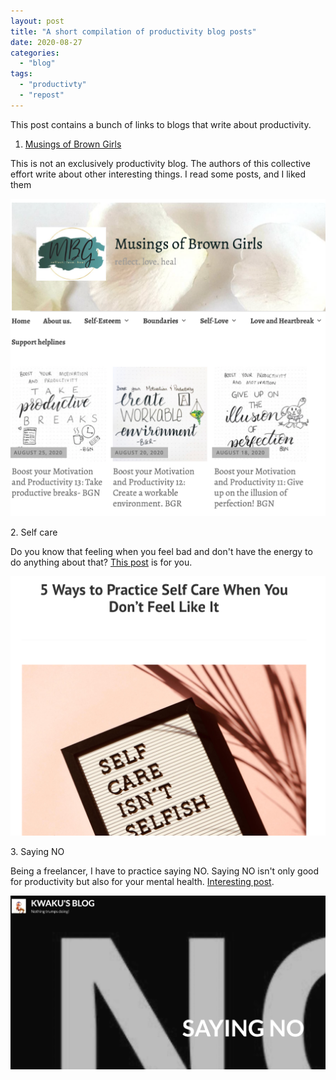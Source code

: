 ```yaml
---
layout: post
title: "A short compilation of productivity blog posts"
date: 2020-08-27
categories: 
  - "blog"
tags: 
  - "productivty"
  - "repost"
---
```


This post contains a bunch of links to blogs that write about productivity.

1. [Musings of Brown Girls](https://musingsofbrowngirls.com/)

This is not an exclusively productivity blog. The authors of this collective effort write about other interesting things. I read some posts, and I liked them

![](/assets/images/2020/08/image-9.png?w=1016)

2\. Self care

Do you know that feeling when you feel bad and don't have the energy to do anything about that? [This post](https://catscanfly.travel.blog/2020/08/25/5-ways-to-practice-self-care-when-you-dont-feel-like-it/) is for you.

[![](/assets/images/2020/08/image-10.png?w=1024)](https://catscanfly.travel.blog/2020/08/25/5-ways-to-practice-self-care-when-you-dont-feel-like-it/)

3\. Saying NO

Being a freelancer, I have to practice saying NO. Saying NO isn't only good for productivity but also for your mental health. [Interesting post](https://kwakugyamfi.com/2020/08/24/saying-no/).

[![](/assets/images/2020/08/image-11.png?w=1024)](https://kwakugyamfi.com/2020/08/24/saying-no/)
